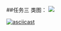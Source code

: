 ##任务三
类图：
![](http://www.plantuml.com/plantuml/png/pLJ1SXCn3BtdAtnq8Fc1fCEKNhZG6I30XU7WRCJ64yTUR6tJJk7ViIqvjRTGBZ3JN2m_QQNtdZPx6L1v78zcfYs2_wOw41ldOoZkPoB-RfpU2UFKJiQ2Bry563Y2nJ1VFwH3V40oi46lRIzwm7T6sOJ-d5MztsghjWRgvY6Mkg1HEojB80OEkEiPxwjYpiNc2Vwip0WyhpCg1F5-rDs1nD2u9KbGQxenrI7oN3_MAjISwuZbIGroAhe1lgTn6KrF6tTQf7El-_qJrh3N5p-MovflaN0rRgDR_r_3tzanbPRU1Wnq-2peCPMMdbK7O5u15UgE885xo06rRb9nm4VEoiAklV7Ka8-QBV1usLIq_8ssy6cGrofURyKn7_F6hEZUe7o0BBFohx4ARg4R4Ke-80paI6AwMj5ayIBwqZfoxMneTYNyebzi6nzUUw_kZ0vumTMln4twRmKcyEW_IZWNotdJZD5aAuTNTn-KFSWyEmPSNgwJTQEZWE5_yy4ulspdn1it-frGrk4U_1y_A_pjelUDrSpuNAqAWUnwwLnyfttVjmQcJNF8tj96t6dHEPC0VauME9qnLUiOHfI5cA5paRbhhk9aqY8PVyfXBe_SqEKtWRGJaGULuRSoovs5JdYrcvcodcoOizEgYenuMJEu1BiRZ-ON)




[![asciicast](https://asciinema.org/a/aLazENYa2zmcE8UlE1xFbyZ8I.svg)](https://asciinema.org/a/aLazENYa2zmcE8UlE1xFbyZ8I)